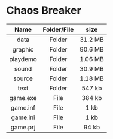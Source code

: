 # Chaos Breaker

| Name | Folder/File | size |
| :-------: | :------: | :------: |
| data| Folder | 31.2 MB |
| graphic| Folder | 90.6 MB |
| playdemo | Folder | 1.06 MB |
| sound | Folder | 30.9 MB |
| source | Folder | 1.18 MB |
| text| Folder | 547 kb |
| game.exe   |  File | 384 kb |
| game.inf   | File | 1 kb |
| game.ini | File | 1 kb |
| game.prj | File | 94 kb |

 